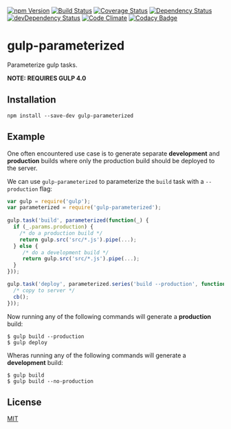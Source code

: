 [![npm Version](https://img.shields.io/npm/v/gulp-parameterized.svg)](https://www.npmjs.com/package/gulp-parameterized)
[![Build Status](https://travis-ci.org/svenschoenung/gulp-parameterized.svg?branch=master)](https://travis-ci.org/svenschoenung/gulp-parameterized)
[![Coverage Status](https://coveralls.io/repos/github/svenschoenung/gulp-parameterized/badge.svg?branch=master)](https://coveralls.io/github/svenschoenung/gulp-parameterized?branch=master)
[![Dependency Status](https://david-dm.org/svenschoenung/gulp-parameterized.svg)](https://david-dm.org/svenschoenung/gulp-parameterized)
[![devDependency Status](https://david-dm.org/svenschoenung/gulp-parameterized/dev-status.svg)](https://david-dm.org/svenschoenung/gulp-parameterized#info=devDependencies)
[![Code Climate](https://codeclimate.com/github/svenschoenung/gulp-parameterized/badges/gpa.svg)](https://codeclimate.com/github/svenschoenung/gulp-parameterized)
[![Codacy Badge](https://api.codacy.com/project/badge/Grade/5309f1912ff345e1b51bca85615bd25d)](https://www.codacy.com/app/svenschoenung/gulp-parameterized)

# gulp-parameterized

Parameterize gulp tasks.

**NOTE: REQUIRES GULP 4.0**

## Installation

    npm install --save-dev gulp-parameterized

## Example

One often encountered use case is to generate separate **development** and **production** builds where only the production build should be deployed to the server.

We can use `gulp-parameterized` to parameterize the `build` task with a `--production` flag:

```JavaScript
var gulp = require('gulp');
var parameterized = require('gulp-parameterized');
    
gulp.task('build', parameterized(function(_) {
  if (_.params.production) {
    /* do a production build */
    return gulp.src('src/*.js').pipe(...);
  } else {
     /* do a development build */
     return gulp.src('src/*.js').pipe(...);
  }
}));

gulp.task('deploy', parameterized.series('build --production', function(cb) {
  /* copy to server */
  cb();
}));
```

Now running any of the following commands will generate a **production** build:

    $ gulp build --production
    $ gulp deploy
    
Wheras running any of the following commands will generate a **development** build:

    $ gulp build
    $ gulp build --no-production

## License

[MIT](LICENSE)
